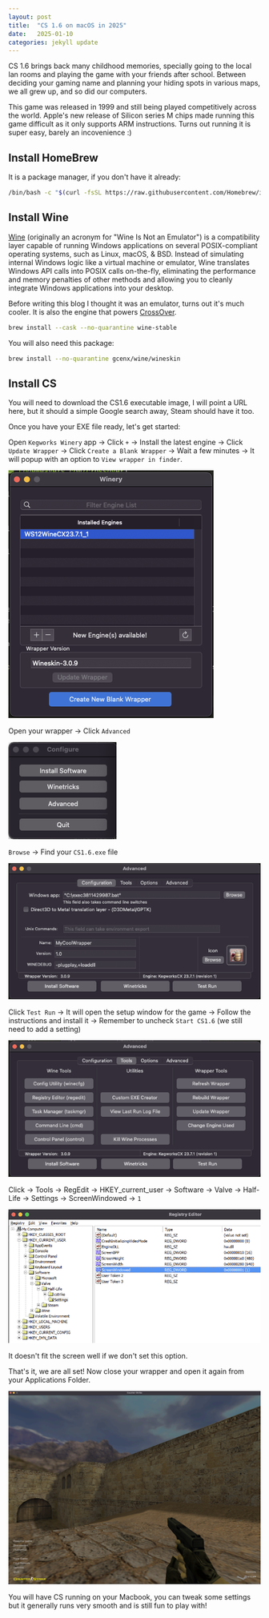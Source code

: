 ```yaml
---
layout: post
title:  "CS 1.6 on macOS in 2025"
date:   2025-01-10
categories: jekyll update
---
```


CS 1.6 brings back many childhood memories, specially going to the local lan rooms and playing the game with your friends after school. Between deciding your gaming name and planning your hiding spots in various maps, we all grew up, and so did our computers.

This game was released in 1999 and still being played competitively across the world. Apple's new release of Silicon series M chips made running this game difficult as it only supports ARM instructions. Turns out running it is super easy, barely an incovenience :)

## Install HomeBrew

It is a package manager, if you don't have it already:
```sh
/bin/bash -c "$(curl -fsSL https://raw.githubusercontent.com/Homebrew/install/HEAD/install.sh)"
```

## Install Wine

[Wine](https://www.winehq.org) (originally an acronym for "Wine Is Not an Emulator") is a compatibility layer capable of running Windows applications on several POSIX-compliant operating systems, such as Linux, macOS, & BSD. Instead of simulating internal Windows logic like a virtual machine or emulator, Wine translates Windows API calls into POSIX calls on-the-fly, eliminating the performance and memory penalties of other methods and allowing you to cleanly integrate Windows applications into your desktop.

Before writing this blog I thought it was an emulator, turns out it's much cooler. It is also the engine that powers [CrossOver](https://www.codeweavers.com/crossover).
```sh
brew install --cask --no-quarantine wine-stable
```

You will also need this package:
```sh
brew install --no-quarantine gcenx/wine/wineskin
```

## Install CS

You will need to download the CS1.6 executable image, I will point a URL here, but it should a simple Google search away, Steam should have it too.

Once you have your EXE file ready, let's get started:

Open `Kegworks Winery` app -> Click `+` -> Install the latest engine -> Click `Update Wrapper` -> Click `Create a Blank Wrapper` -> Wait a few minutes -> It will popup with an option to `View wrapper in finder`.

<img src="/assets/cs/1.png"/>

Open your wrapper -> Click `Advanced`

<img src="/assets/cs/2.png"/>

`Browse` -> Find your `CS1.6.exe` file

<img src="/assets/cs/3.png"/>

Click `Test Run` -> It will open the setup window for the game -> Follow the instructions and install it -> Remember to uncheck `Start CS1.6` (we still need to add a setting)

<img src="/assets/cs/4.png"/>

Click -> Tools -> RegEdit -> HKEY_current_user -> Software -> Valve -> Half-Life -> Settings -> ScreenWindowed -> `1`

<img src="/assets/cs/5.png"/>

It doesn't fit the screen well if we don't set this option.

That's it, we are all set! Now close your wrapper and open it again from your Applications Folder.

<img src="/assets/cs/6.png"/>

You will have CS running on your Macbook, you can tweak some settings but it generally runs very smooth and is still fun to play with!
